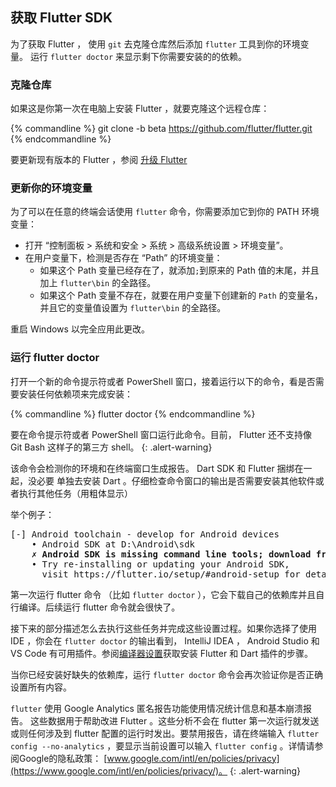 ## 获取 Flutter SDK

为了获取 Flutter ， 使用 `git` 去克隆仓库然后添加 `flutter` 工具到你的环境变量。
运行 `flutter doctor` 来显示剩下你需要安装的的依赖。

### 克隆仓库
如果这是你第一次在电脑上安装 Flutter ，就要克隆这个远程仓库：


{% commandline %}
git clone -b beta https://github.com/flutter/flutter.git
{% endcommandline %}

要更新现有版本的 Flutter ，参阅 [升级 Flutter](/upgrading/)

### 更新你的环境变量

为了可以在任意的终端会话使用 `flutter` 命令，你需要添加它到你的 PATH 环境变量：

* 打开 “控制面板  > 系统和安全 > 系统 > 高级系统设置 > 环境变量”。
* 在用户变量下，检测是否存在 “Path” 的环境变量：
    * 如果这个 Path 变量已经存在了，就添加`;`到原来的 Path 值的末尾，并且加上 `flutter\bin` 的全路径。
    * 如果这个 Path 变量不存在，就要在用户变量下创建新的 `Path` 的变量名，并且它的变量值设置为 `flutter\bin` 的全路径。

重启 Windows 以完全应用此更改。

### 运行 flutter doctor
打开一个新的命令提示符或者 PowerShell 窗口，接着运行以下的命令，看是否需要安装任何依赖项来完成安装：


{% commandline %}
flutter doctor
{% endcommandline %}

要在命令提示符或者 PowerShell 窗口运行此命令。目前， Flutter 还不支持像 Git Bash 这样子的第三方 shell。
{: .alert-warning}

该命令会检测你的环境和在终端窗口生成报告。 Dart SDK 和 Flutter 捆绑在一起，没必要
单独去安装 Dart 。仔细检查命令窗口的输出是否需要安装其他软件或者执行其他任务（用粗体显示）

举个例子：
<pre>
[-] Android toolchain - develop for Android devices
    • Android SDK at D:\Android\sdk
    <strong>✗ Android SDK is missing command line tools; download from https://goo.gl/XxQghQ</strong>
    • Try re-installing or updating your Android SDK,
      visit https://flutter.io/setup/#android-setup for detailed instructions.
</pre>

第一次运行 flutter 命令
（比如 `flutter doctor` ），它会下载自己的依赖库并且自行编译。后续运行 flutter 命令就会很快了。


接下来的部分描述怎么去执行这些任务并完成这些设置过程。如果你选择了使用 IDE ，你会在 `flutter doctor` 的输出看到， IntelliJ IDEA ， Android Studio 和 VS Code 有可用插件。参阅[编译器设置](/get-started/editor/)获取安装 Flutter 和 Dart 插件的步骤。

当你已经安装好缺失的依赖库，运行 `flutter doctor` 命令会再次验证你是否正确设置所有内容。


`flutter` 使用 Google Analytics 匿名报告功能使用情况统计信息和基本崩溃报告。
这些数据用于帮助改进 Flutter 。这些分析不会在 flutter 第一次运行就发送或则任何涉及到 flutter 配置的运行时发出。要禁用报告，请在终端输入 `flutter config --no-analytics` ，要显示当前设置可以输入 `flutter config` 。详情请参阅Google的隐私政策： [www.google.com/intl/en/policies/privacy](https://www.google.com/intl/en/policies/privacy/)。
{: .alert-warning}
